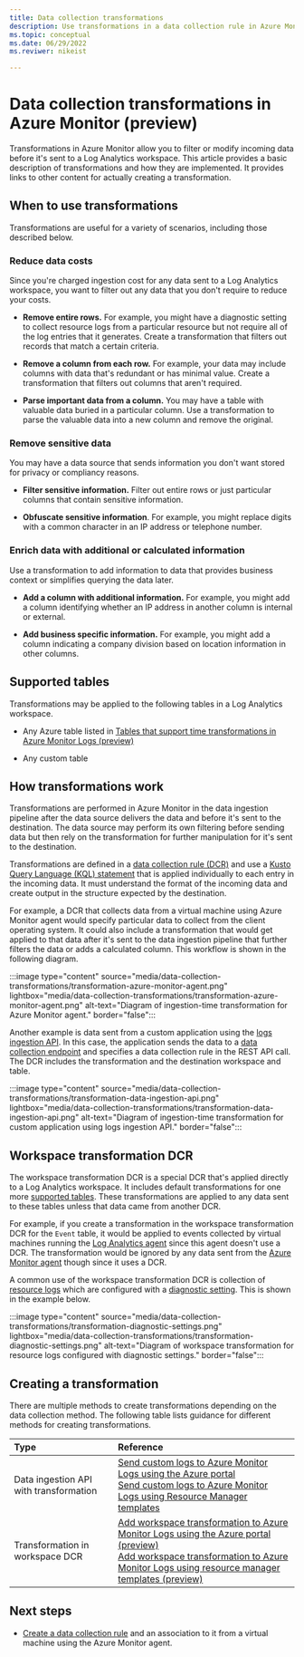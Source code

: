 ```yaml
---
title: Data collection transformations
description: Use transformations in a data collection rule in Azure Monitor to filter and modify incoming data.
ms.topic: conceptual
ms.date: 06/29/2022
ms.reviwer: nikeist

---
```


# Data collection transformations in Azure Monitor (preview)
Transformations in Azure Monitor allow you to filter or modify incoming data before it's sent to a Log Analytics workspace. This article provides a basic description of transformations and how they are implemented. It provides links to other content for actually creating a transformation.

## When to use transformations
Transformations are useful for a variety of scenarios, including those described below. 

### Reduce data costs
Since you're charged ingestion cost for any data sent to a Log Analytics workspace, you want to filter out any data that you don't require to reduce your costs.

- **Remove entire rows.** For example, you might have a diagnostic setting to collect resource logs from a particular resource but not require all of the log entries that it generates. Create a transformation that filters out records that match a certain criteria. 

- **Remove a column from each row.** For example, your data may include columns with data that's redundant or has minimal value. Create a transformation that filters out columns that aren't required.

- **Parse important data from a column.** You may have a table with valuable data buried in a particular column. Use a transformation to parse the valuable data into a new column and remove the original.


### Remove sensitive data
You may have a data source that sends information you don't want stored for privacy or compliancy reasons.

- **Filter sensitive information.** Filter out entire rows or just particular columns that contain sensitive information.
 
- **Obfuscate sensitive information**. For example, you might replace digits with a common character in an IP address or telephone number.


### Enrich data with additional or calculated information
Use a transformation to add information to data that provides business context or simplifies querying the data later.

- **Add a column with additional information.** For example, you might add a column identifying whether an IP address in another column is internal or external.

- **Add business specific information.** For example, you might add a column indicating a company division based on location information in other columns. 

## Supported tables
Transformations may be applied to the following tables in a Log Analytics workspace. 

- Any Azure table listed in [Tables that support time transformations in Azure Monitor Logs (preview)](../logs/tables-feature-support.md)

- Any custom table


## How transformations work
Transformations are performed in Azure Monitor in the data ingestion pipeline after the data source delivers the data and before it's sent to the destination. The data source may perform its own filtering before sending data but then rely on the transformation for further manipulation for it's sent to the destination.

Transformations are defined in a [data collection rule (DCR)](data-collection-rule-overview.md) and use a [Kusto Query Language (KQL) statement](data-collection-transformations-structure.md) that is applied individually to each entry in the incoming data. It must understand the format of the incoming data and create output in the structure expected by the destination.

For example, a DCR that collects data from a virtual machine using Azure Monitor agent would specify particular data to collect from the client operating system. It could also include a transformation that would get applied to that data after it's sent to the data ingestion pipeline that further filters the data or adds a calculated column. This workflow is shown in the following diagram.

:::image type="content" source="media/data-collection-transformations/transformation-azure-monitor-agent.png" lightbox="media/data-collection-transformations/transformation-azure-monitor-agent.png" alt-text="Diagram of ingestion-time transformation for Azure Monitor agent." border="false":::

Another example is data sent from a custom application using the [logs ingestion API](../logs/logs-ingestion-api-overview.md). In this case, the application sends the data to a [data collection endpoint](data-collection-endpoint-overview.md) and specifies a data collection rule in the REST API call. The DCR includes the transformation and the destination workspace and table.

:::image type="content" source="media/data-collection-transformations/transformation-data-ingestion-api.png" lightbox="media/data-collection-transformations/transformation-data-ingestion-api.png" alt-text="Diagram of ingestion-time transformation for custom application using logs ingestion API." border="false":::

## Workspace transformation DCR
The workspace transformation DCR is a special DCR that's applied directly to a Log Analytics workspace. It includes default transformations for one more [supported tables](../logs/tables-feature-support.md). These transformations are applied to any data sent to these tables unless that data came from another DCR.

For example, if you create a transformation in the workspace transformation DCR for the `Event` table, it would be applied to events collected by virtual machines running the [Log Analytics agent](../agents/log-analytics-agent.md) since this agent doesn't use a DCR. The transformation would be ignored by any data sent from the [Azure Monitor agent](../agents/azure-monitor-agent-overview.md) though since it uses a DCR.

A common use of the workspace transformation DCR is collection of [resource logs](resource-logs.md) which are configured with a [diagnostic setting](diagnostic-settings.md). This is shown in the example below. 

:::image type="content" source="media/data-collection-transformations/transformation-diagnostic-settings.png" lightbox="media/data-collection-transformations/transformation-diagnostic-settings.png" alt-text="Diagram of workspace transformation for resource logs configured with diagnostic settings." border="false":::

## Creating a transformation
There are multiple methods to create transformations depending on the data collection method. The following table lists guidance for different methods for creating transformations. 

| Type | Reference |
|:---|:---|
| Data ingestion API with transformation | [Send custom logs to Azure Monitor Logs using the Azure portal](../logs/tutorial-logs-ingestion-portal.md)<br>[Send custom logs to Azure Monitor Logs using Resource Manager templates](../logs/tutorial-logs-ingestion-api.md) |
| Transformation in workspace DCR | [Add workspace transformation to Azure Monitor Logs using the Azure portal (preview)](../logs/tutorial-workspace-transformations-portal.md)<br>[Add workspace transformation to Azure Monitor Logs using resource manager templates (preview)](../logs/tutorial-workspace-transformations-api.md)


## Next steps

- [Create a data collection rule](../agents/data-collection-rule-azure-monitor-agent.md) and an association to it from a virtual machine using the Azure Monitor agent.
